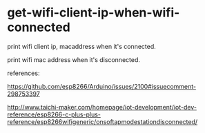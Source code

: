# get-wifi-client-ip-when-wifi-connected

print wifi client ip, macaddress when it's connected.

print wifi mac address when it's disconnected.

references:

https://github.com/esp8266/Arduino/issues/2100#issuecomment-298753397

http://www.taichi-maker.com/homepage/iot-development/iot-dev-reference/esp8266-c-plus-plus-reference/esp8266wifigeneric/onsoftapmodestationdisconnected/
